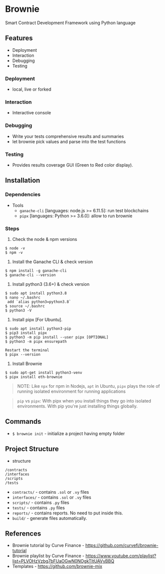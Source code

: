 # Brownie
Smart Contract Development Framework using Python language

## Features
* Deployment
* Interaction
* Debugging
* Testing

### Deployment
* local, live or forked

### Interaction
* Interactive console

### Debugging
* Write your tests comprehensive results and summaries
* let brownie pick values and parse into the test functions

### Testing
* Provides results coverage GUI (Green to Red color display).

## Installation
### Dependencies
* Tools
	- `ganache-cli` [languages: node.js >= 6.11.5]: run test blockchains
	- `pipx` [languages: Python >= 3.6.0]: allow to run brownie 

### Steps
1. Check the node & npm versions
```console
$ node -v
$ npm -v
```
1. Install the Ganache CLI & check version
```console
$ npm install -g ganache-cli
$ ganache-cli --version
```
1. Install python3 (3.6+) & check version
```console
$ sudo apt install python3.8
$ nano ~/.bashrc
 add `alias python3=python3.8`
$ source ~/.bashrc
$ python3 -V
```
1. Install pipx [For Ubuntu]. 
```console
$ sudo apt install python3-pip
$ pip3 install pipx
$ python3 -m pip install --user pipx [OPTIONAL]
$ python3 -m pipx ensurepath

Restart the terminal
$ pipx --version
```
1. Install Brownie
```console
$ sudo apt-get install python3-venv
$ pipx install eth-brownie
```

> NOTE: Like `npx` for npm in Nodejs, `apt` in Ubuntu, `pipx` plays the role of running isolated environment for running applications 

> `pip` vs `pipx`: With pipx when you install things they go into isolated environments. With pip you're just installing things globally.

## Commands
* `$ brownie init` - initialize a project having empty folder

## Project Structure
* structure
```console
/contracts
/interfaces
/scripts
/tests
```
* `contracts/` - contains `.sol` or `.vy` files
* `interfaces/` - contains `.sol` or `.vy` files
* `scripts/` - contains `.py` files
* `tests/` - contains `.py` files
* `reports/` - contains reports. No need to put inside this.
* `build/` - generate files automatically.

## References
* Brownie tutorial by Curve Finance - https://github.com/curvefi/brownie-tutorial
* Brownie playlist by Curve Finance - https://www.youtube.com/playlist?list=PLVOHzVzbg7bFUaOGwN0NOgkTItUAVyBBQ
* Templates - https://github.com/brownie-mix